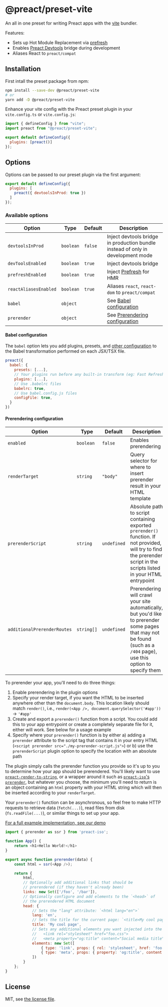 # @preact/preset-vite

An all in one preset for writing Preact apps with the [vite](https://github.com/vitejs/vite) bundler.

Features:

- Sets up Hot Module Replacement via [prefresh](https://github.com/JoviDeCroock/prefresh/tree/main/packages/vite)
- Enables [Preact Devtools](https://preactjs.github.io/preact-devtools/) bridge during development
- Aliases React to `preact/compat`

## Installation

First intall the preset package from npm:

```bash
npm install --save-dev @preact/preset-vite
# or
yarn add -D @preact/preset-vite
```

Enhance your vite config with the Preact preset plugin in your `vite.config.ts` or `vite.config.js`:

```js
import { defineConfig } from "vite";
import preact from "@preact/preset-vite";

export default defineConfig({
  plugins: [preact()]
});
```

## Options

Options can be passed to our preset plugin via the first argument:

```js
export default defineConfig({
  plugins: [
    preact({ devtoolsInProd: true })
  ]
});
```

### Available options

| Option | Type | Default | Description |
|---|---|---|---|
| `devtoolsInProd` | `boolean` | `false` | Inject devtools bridge in production bundle instead of only in development mode |
| `devToolsEnabled` | `boolean` | `true` | Inject devtools bridge |
| `prefreshEnabled` | `boolean` | `true` | Inject [Prefresh](https://github.com/preactjs/prefresh) for HMR |
| `reactAliasesEnabled` | `boolean` | `true` | Aliases `react`, `react-dom` to `preact/compat` |
| `babel` | `object` | | See [Babel configuration](#babel-configuration) |
| `prerender` | `object` | | See [Prerendering configuration](#prerendering-configuration) |

#### Babel configuration

The `babel` option lets you add plugins, presets, and [other configuration](https://babeljs.io/docs/en/options) to the Babel transformation performed on each JSX/TSX file.

```js
preact({
  babel: {
    presets: [...],
    // Your plugins run before any built-in transform (eg: Fast Refresh)
    plugins: [...],
    // Use .babelrc files
    babelrc: true,
    // Use babel.config.js files
    configFile: true,
  }
})
```

#### Prerendering configuration

| Option | Type | Default | Description |
|---|---|---|---|
| `enabled` | `boolean` | `false` | Enables prerendering |
| `renderTarget` | `string` | `"body"` | Query selector for where to insert prerender result in your HTML template |
| `prerenderScript` | `string` | `undefined` | Absolute path to script containing exported `prerender()` function. If not provided, will try to find the prerender script in the scripts listed in your HTML entrypoint |
| `additionalPrerenderRoutes` | `string[]` | `undefined` | Prerendering will crawl your site automatically, but you'd like to prerender some pages that may not be found (such as a `/404` page), use this option to specify them |

To prerender your app, you'll need to do three things:
1. Enable prerendering in the plugin options
2. Specify your render target, if you want the HTML to be inserted anywhere other than the `document.body`. This location likely should match `render()`, i.e., `render(<App />, document.querySelector('#app'))` -> `'#app'`
4. Create and export a `prerender()` function from a script. You could add this to your app entrypoint or create a completely separate file for it, either will work. See below for a usage example
5. Specify where your `prerender()` function is by either a) adding a `prerender` attribute to the script tag that contains it in your entry HTML (`<script prerender src="./my-prerender-script.js">`) or b) use the `prerenderScript` plugin option to specify the location with an absolute path

The plugin simply calls the prerender function you provide so it's up to you to determine how your app should be prerendered. You'll likely want to use [`preact-render-to-string`](https://github.com/preactjs/preact-render-to-string), or a wrapper around it such as [`preact-iso`'s `prerender`](https://github.com/preactjs/preact-iso), but whatever you choose, the minimum you'll need to return is an object containing an `html` property with your HTML string which will then be inserted according to your `renderTarget`.

Your `prerender()` function can be asynchronous, so feel free to make HTTP requests to retrieve data (`fetch(...)`), read files from disk (`fs.readFile(...)`), or similar things to set up your app.

[For a full example implementation, see our demo](./demo/src/index.tsx)

```js
import { prerender as ssr } from 'preact-iso';

function App() {
    return <h1>Hello World!</h1>
}

export async function prerender(data) {
    const html = ssr(<App />);

    return {
        html,
        // Optionally add additional links that should be
        // prerendered (if they haven't already been)
        links: new Set(['/foo', '/bar']),
        // Optionally configure and add elements to the `<head>` of
        // the prerendered HTML document
        head: {
            // Sets the "lang" attribute: `<html lang="en">`
            lang: 'en',
            // Sets the title for the current page: `<title>My cool page</title>`
            title: 'My cool page',
            // Sets any additional elements you want injected into the `<head>`:
            //   <link rel="stylesheet" href="foo.css">
            //   <meta property="og:title" content="Social media title">
            elements: new Set([
                { type: 'link', props: { rel: 'stylesheet', href: 'foo.css' } },
                { type: 'meta', props: { property: 'og:title', content: 'Social media title' } }
            ])
        }
    };
}
```

## License

MIT, see [the license file](./LICENSE).
